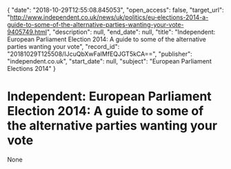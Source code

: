 {
  "date": "2018-10-29T12:55:08.845053", 
  "open_access": false, 
  "target_url": "http://www.independent.co.uk/news/uk/politics/eu-elections-2014-a-guide-to-some-of-the-alternative-parties-wanting-your-vote-9405749.html", 
  "description": null, 
  "end_date": null, 
  "title": "Independent:  European Parliament Election 2014: A guide to some of the alternative parties wanting your vote", 
  "record_id": "20181029T125508/IJcuQbXwFaIMfEQJGT5kCA==", 
  "publisher": "independent.co.uk", 
  "start_date": null, 
  "subject": "European Parliament Elections 2014"
}

# Independent:  European Parliament Election 2014: A guide to some of the alternative parties wanting your vote

None